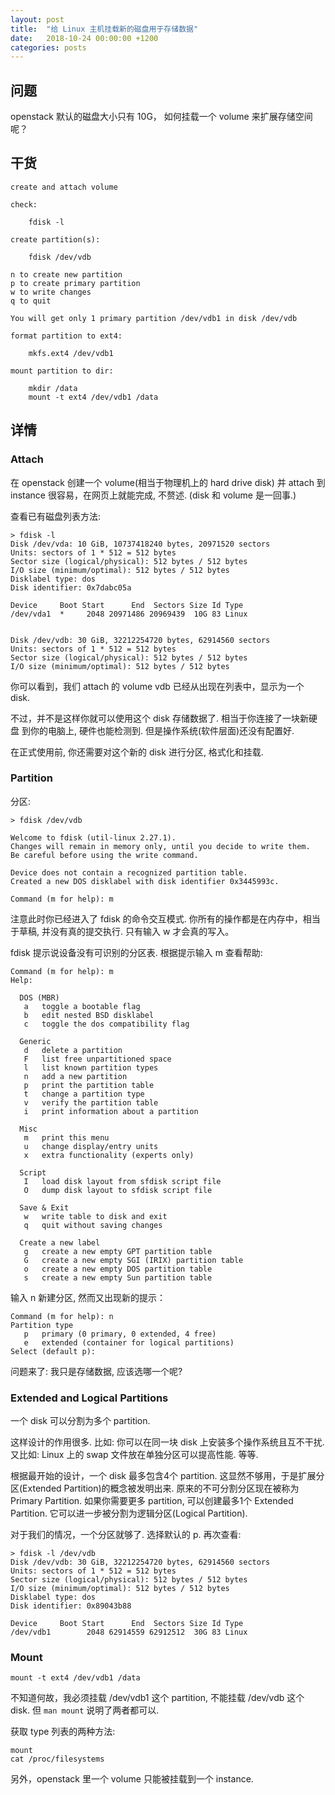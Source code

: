 ```yaml
---
layout: post
title:  "给 Linux 主机挂载新的磁盘用于存储数据"
date:   2018-10-24 00:00:00 +1200
categories: posts
---
```

## 问题
openstack 默认的磁盘大小只有 10G， 如何挂载一个 volume 来扩展存储空间呢？

## 干货

    create and attach volume

    check:

        fdisk -l

    create partition(s):

        fdisk /dev/vdb

    n to create new partition
    p to create primary partition
    w to write changes
    q to quit

    You will get only 1 primary partition /dev/vdb1 in disk /dev/vdb

    format partition to ext4:

        mkfs.ext4 /dev/vdb1

    mount partition to dir:

        mkdir /data
        mount -t ext4 /dev/vdb1 /data


## 详情

### Attach

在 openstack 创建一个 volume(相当于物理机上的 hard drive disk) 并 attach 到 instance 很容易，在网页上就能完成, 不赘述.
(disk 和 volume 是一回事.)

查看已有磁盘列表方法:

    > fdisk -l
    Disk /dev/vda: 10 GiB, 10737418240 bytes, 20971520 sectors
    Units: sectors of 1 * 512 = 512 bytes
    Sector size (logical/physical): 512 bytes / 512 bytes
    I/O size (minimum/optimal): 512 bytes / 512 bytes
    Disklabel type: dos
    Disk identifier: 0x7dabc05a

    Device     Boot Start      End  Sectors Size Id Type
    /dev/vda1  *     2048 20971486 20969439  10G 83 Linux


    Disk /dev/vdb: 30 GiB, 32212254720 bytes, 62914560 sectors
    Units: sectors of 1 * 512 = 512 bytes
    Sector size (logical/physical): 512 bytes / 512 bytes
    I/O size (minimum/optimal): 512 bytes / 512 bytes


你可以看到，我们 attach 的 volume vdb 已经从出现在列表中，显示为一个 disk.

不过，并不是这样你就可以使用这个 disk 存储数据了. 相当于你连接了一块新硬盘
到你的电脑上, 硬件也能检测到. 但是操作系统(软件层面)还没有配置好.

在正式使用前, 你还需要对这个新的 disk 进行分区, 格式化和挂载.

### Partition

分区:

    > fdisk /dev/vdb

    Welcome to fdisk (util-linux 2.27.1).
    Changes will remain in memory only, until you decide to write them.
    Be careful before using the write command.

    Device does not contain a recognized partition table.
    Created a new DOS disklabel with disk identifier 0x3445993c.

    Command (m for help): m

注意此时你已经进入了 fdisk 的命令交互模式.
你所有的操作都是在内存中，相当于草稿, 并没有真的提交执行.
只有输入 w 才会真的写入。

fdisk 提示说设备没有可识别的分区表. 根据提示输入 m 查看帮助:


    Command (m for help): m
    Help:

      DOS (MBR)
       a   toggle a bootable flag
       b   edit nested BSD disklabel
       c   toggle the dos compatibility flag

      Generic
       d   delete a partition
       F   list free unpartitioned space
       l   list known partition types
       n   add a new partition
       p   print the partition table
       t   change a partition type
       v   verify the partition table
       i   print information about a partition

      Misc
       m   print this menu
       u   change display/entry units
       x   extra functionality (experts only)

      Script
       I   load disk layout from sfdisk script file
       O   dump disk layout to sfdisk script file

      Save & Exit
       w   write table to disk and exit
       q   quit without saving changes

      Create a new label
       g   create a new empty GPT partition table
       G   create a new empty SGI (IRIX) partition table
       o   create a new empty DOS partition table
       s   create a new empty Sun partition table

输入 n 新建分区, 然而又出现新的提示：

    Command (m for help): n
    Partition type
       p   primary (0 primary, 0 extended, 4 free)
       e   extended (container for logical partitions)
    Select (default p):

问题来了: 我只是存储数据, 应该选哪一个呢?

### Extended and Logical Partitions

一个 disk 可以分割为多个 partition.

这样设计的作用很多.
比如: 你可以在同一块 disk 上安装多个操作系统且互不干扰.
又比如: Linux 上的 swap 文件放在单独分区可以提高性能.
等等.

根据最开始的设计，一个 disk 最多包含4个 partition.
这显然不够用，于是扩展分区(Extended Partition)的概念被发明出来.
原来的不可分割分区现在被称为 Primary Partition.
如果你需要更多 partition, 可以创建最多1个 Extended Partition.
它可以进一步被分割为逻辑分区(Logical Partition).

对于我们的情况，一个分区就够了. 选择默认的 p. 再次查看:

    > fdisk -l /dev/vdb
    Disk /dev/vdb: 30 GiB, 32212254720 bytes, 62914560 sectors
    Units: sectors of 1 * 512 = 512 bytes
    Sector size (logical/physical): 512 bytes / 512 bytes
    I/O size (minimum/optimal): 512 bytes / 512 bytes
    Disklabel type: dos
    Disk identifier: 0x89043b88

    Device     Boot Start      End  Sectors Size Id Type
    /dev/vdb1        2048 62914559 62912512  30G 83 Linux


### Mount

    mount -t ext4 /dev/vdb1 /data

不知道何故，我必须挂载 /dev/vdb1 这个 partition, 不能挂载 /dev/vdb 这个 disk.
但 `man mount` 说明了两者都可以.

获取 type 列表的两种方法:

    mount
    cat /proc/filesystems

另外，openstack 里一个 volume 只能被挂载到一个 instance.
